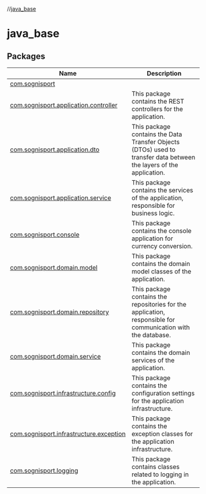 //[java_base](index.md)

# java_base

## Packages

| Name | Description |
|---|---|
| [com.sognisport](java_base/com.sognisport/index.md) |  |
| [com.sognisport.application.controller](java_base/com.sognisport.application.controller/index.md) | This package contains the REST controllers for the application. | |
| [com.sognisport.application.dto](java_base/com.sognisport.application.dto/index.md) | This package contains the Data Transfer Objects (DTOs) used to transfer data between the layers of the application. | |
| [com.sognisport.application.service](java_base/com.sognisport.application.service/index.md) | This package contains the services of the application, responsible for business logic. | |
| [com.sognisport.console](java_base/com.sognisport.console/index.md) | This package contains the console application for currency conversion. | |
| [com.sognisport.domain.model](java_base/com.sognisport.domain.model/index.md) | This package contains the domain model classes of the application. | |
| [com.sognisport.domain.repository](java_base/com.sognisport.domain.repository/index.md) | This package contains the repositories for the application, responsible for communication with the database. | |
| [com.sognisport.domain.service](java_base/com.sognisport.domain.service/index.md) | This package contains the domain services of the application. | |
| [com.sognisport.infrastructure.config](java_base/com.sognisport.infrastructure.config/index.md) | This package contains the configuration settings for the application infrastructure. | |
| [com.sognisport.infrastructure.exception](java_base/com.sognisport.infrastructure.exception/index.md) | This package contains the exception classes for the application infrastructure. | |
| [com.sognisport.logging](java_base/com.sognisport.logging/index.md) | This package contains classes related to logging in the application. | |
